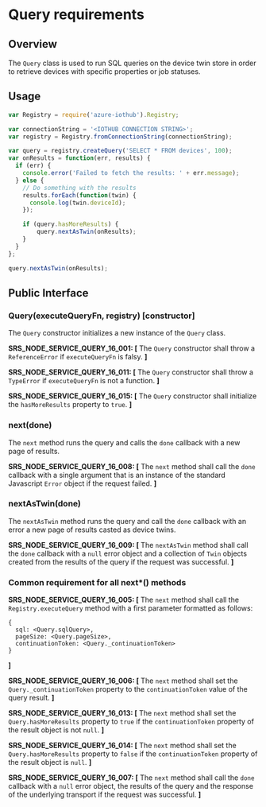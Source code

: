 # Query requirements

## Overview
The `Query` class is used to run SQL queries on the device twin store in order to retrieve devices with specific properties or job statuses.

## Usage
```js
var Registry = require('azure-iothub').Registry;

var connectionString = '<IOTHUB CONNECTION STRING>';
var registry = Registry.fromConnectionString(connectionString);

var query = registry.createQuery('SELECT * FROM devices', 100);
var onResults = function(err, results) {
  if (err) {
    console.error('Failed to fetch the results: ' + err.message);
  } else {
    // Do something with the results
    results.forEach(function(twin) {
      console.log(twin.deviceId);
    });

    if (query.hasMoreResults) {
        query.nextAsTwin(onResults);
    }
  }
};

query.nextAsTwin(onResults);
```

## Public Interface

### Query(executeQueryFn, registry) [constructor]
The `Query` constructor initializes a new instance of the `Query` class.

**SRS_NODE_SERVICE_QUERY_16_001: [** The `Query` constructor shall throw a `ReferenceError` if `executeQueryFn` is falsy. **]**

**SRS_NODE_SERVICE_QUERY_16_011: [** The `Query` constructor shall throw a `TypeError` if `executeQueryFn` is not a function. **]**

**SRS_NODE_SERVICE_QUERY_16_015: [** The `Query` constructor shall initialize the `hasMoreResults` property to `true`. **]**

### next(done)
The `next` method runs the query and calls the `done` callback with a new page of results.

**SRS_NODE_SERVICE_QUERY_16_008: [** The `next` method shall call the `done` callback with a single argument that is an instance of the standard Javascript `Error` object if the request failed. **]**

### nextAsTwin(done)
The `nextAsTwin` method runs the query and call the `done` callback with an error a new page of results casted as device twins.

**SRS_NODE_SERVICE_QUERY_16_009: [** The `nextAsTwin` method shall call the `done` callback with a `null` error object and a collection of `Twin` objects created from the results of the query if the request was successful. **]**

### Common requirement for all next*() methods
**SRS_NODE_SERVICE_QUERY_16_005: [** The `next` method shall call the `Registry.executeQuery` method with a first parameter formatted as follows:
```
{
  sql: <Query.sqlQuery>,
  pageSize: <Query.pageSize>,
  continuationToken: <Query._continuationToken>
}
```
**]**

**SRS_NODE_SERVICE_QUERY_16_006: [** The `next` method shall set the `Query._continuationToken` property to the `continuationToken` value of the query result. **]**

**SRS_NODE_SERVICE_QUERY_16_013: [** The `next` method shall set the `Query.hasMoreResults` property to `true` if the `continuationToken` property of the result object is not `null`. **]**

**SRS_NODE_SERVICE_QUERY_16_014: [** The `next` method shall set the `Query.hasMoreResults` property to `false` if the `continuationToken` property of the result object is `null`. **]**

**SRS_NODE_SERVICE_QUERY_16_007: [** The `next` method shall call the `done` callback with a `null` error object, the results of the query and the response of the underlying transport if the request was successful. **]**
